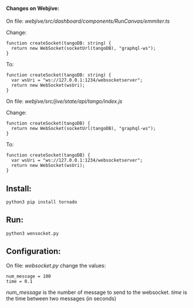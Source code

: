 #### Changes on Webjive:

On file: *webjive/src/dashboard/components/RunCanvas/emmiter.ts* 
 
Change:
```
function createSocket(tangoDB: string) {
  return new WebSocket(socketUrl(tangoDB), "graphql-ws");
}
```
To:
```
function createSocket(tangoDB: string) {
  var wsUri = "ws://127.0.0.1:1234/websocketserver";
  return new WebSocket(wsUri);
}
```

On file:  *webjive/src/jive/state/api/tango/index.js*

Change:
```
function createSocket(tangoDB) {
  return new WebSocket(socketUrl(tangoDB), "graphql-ws");
}
```
To:
```
function createSocket(tangoDB) {
  var wsUri = "ws://127.0.0.1:1234/websocketserver";
  return new WebSocket(wsUri);
}
```

## Install:

```
python3 pip install tornado
```


## Run:

```
python3 wensocket.py
```

## Configuration:

On file: *websocket.py* change the values: 


```
num_message = 100
time = 0.1
```

*num_message* is the number of message to send to the websocket. 
*time* is the time between two messages (in seconds)
